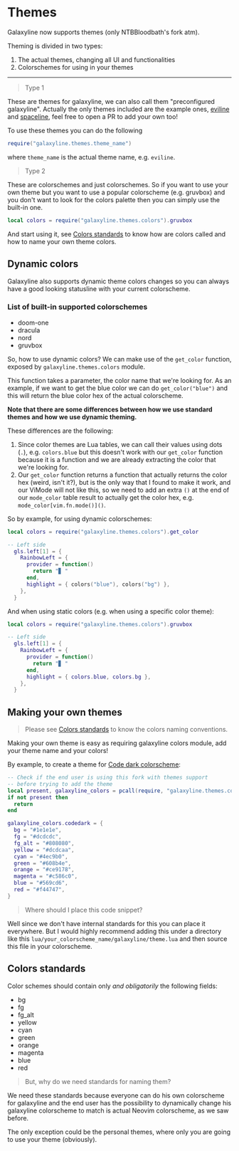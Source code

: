 # Themes

Galaxyline now supports themes (only NTBBloodbath's fork atm).

Theming is divided in two types:

1. The actual themes, changing all UI and functionalities
2. Colorschemes for using in your themes

---

> Type 1

These are themes for galaxyline, we can also call them "preconfigured galaxyline".
Actually the only themes included are the example ones, [eviline](../lua/galaxyline/themes/eviline.lua)
and [spaceline](../lua/galaxyline/themes/spaceline.lua), feel free to open a PR to add your own too!

To use these themes you can do the following

```lua
require("galaxyline.themes.theme_name")
```

where `theme_name` is the actual theme name, e.g. `eviline`.

> Type 2

These are colorschemes and just colorschemes. So if you want to use your own theme
but you want to use a popular colorscheme (e.g. gruvbox) and you don't want to look for
the colors palette then you can simply use the built-in one.

```lua
local colors = require("galaxyline.themes.colors").gruvbox
```

And start using it, see [Colors standards](#colors-standards) to know how are colors called
and how to name your own theme colors.

## Dynamic colors

Galaxyline also supports dynamic theme colors changes so you can always have a good looking statusline with your
current colorscheme.

### List of built-in supported colorschemes

- doom-one
- dracula
- nord
- gruvbox

So, how to use dynamic colors? We can make use of the `get_color` function, exposed by `galaxyline.themes.colors` module.

This function takes a parameter, the color name that we're looking for. As an example, if we want to get the blue color we can
do `get_color("blue")` and this will return the blue color hex of the actual colorscheme.

**Note that there are some differences between how we use standard themes and how we use dynamic theming.**

These differences are the following:

1. Since color themes are Lua tables, we can call their values using dots (`.`), e.g. `colors.blue` but
   this doesn't work with our `get_color` function because it is a function and we are already extracting
   the color that we're looking for.
2. Our `get_color` function returns a function that actually returns the color hex (weird, isn't it?), but is
   the only way that I found to make it work, and our ViMode will not like this, so we need to add an extra `()`
   at the end of our `mode_color` table result to actually get the color hex, e.g. `mode_color[vim.fn.mode()]()`.

So by example, for using dynamic colorschemes:

```lua
local colors = require("galaxyline.themes.colors").get_color

-- Left side
  gls.left[1] = {
    RainbowLeft = {
      provider = function()
        return "▊ "
      end,
      highlight = { colors("blue"), colors("bg") },
    },
  }
```

And when using static colors (e.g. when using a specific color theme):

```lua
local colors = require("galaxyline.themes.colors").gruvbox

-- Left side
  gls.left[1] = {
    RainbowLeft = {
      provider = function()
        return "▊ "
      end,
      highlight = { colors.blue, colors.bg },
    },
  }
```

## Making your own themes

> Please see [Colors standards](#colors-standards) to know the colors naming conventions.

Making your own theme is easy as requiring galaxyline colors module, add your theme name and your colors!

By example, to create a theme for [Code dark colorscheme](https://github.com/tomasiser/vim-code-dark):

```lua
-- Check if the end user is using this fork with themes support
-- before trying to add the theme
local present, galaxyline_colors = pcall(require, "galaxyline.themes.colors")
if not present then
  return
end

galaxyline_colors.codedark = {
  bg = "#1e1e1e",
  fg = "#dcdcdc",
  fg_alt = "#808080",
  yellow = "#dcdcaa",
  cyan = "#4ec9b0",
  green = "#608b4e",
  orange = "#ce9178",
  magenta = "#c586c0",
  blue = "#569cd6",
  red = "#f44747",
}
```

> Where should I place this code snippet?

Well since we don't have internal standards for this you can place it everywhere. But I would highly recommend adding
this under a directory like this `lua/your_colorscheme_name/galaxyline/theme.lua` and then source this file
in your colorscheme.

## Colors standards

Color schemes should contain only _and obligatorily_ the following fields:

- bg
- fg
- fg_alt
- yellow
- cyan
- green
- orange
- magenta
- blue
- red

> But, why do we need standards for naming them?

We need these standards because everyone can do his own colorscheme for galaxyline and the end user has the possibility
to dynamically change his galaxyline colorscheme to match is actual Neovim colorscheme, as we saw before.

The only exception could be the personal themes, where only you are going to use your theme (obviously).
